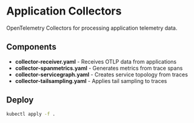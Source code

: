 # Application Collectors

OpenTelemetry Collectors for processing application telemetry data.

## Components

- **collector-receiver.yaml** - Receives OTLP data from applications  
- **collector-spanmetrics.yaml** - Generates metrics from trace spans
- **collector-servicegraph.yaml** - Creates service topology from traces
- **collector-tailsampling.yaml** - Applies tail sampling to traces

## Deploy

```bash
kubectl apply -f .
```